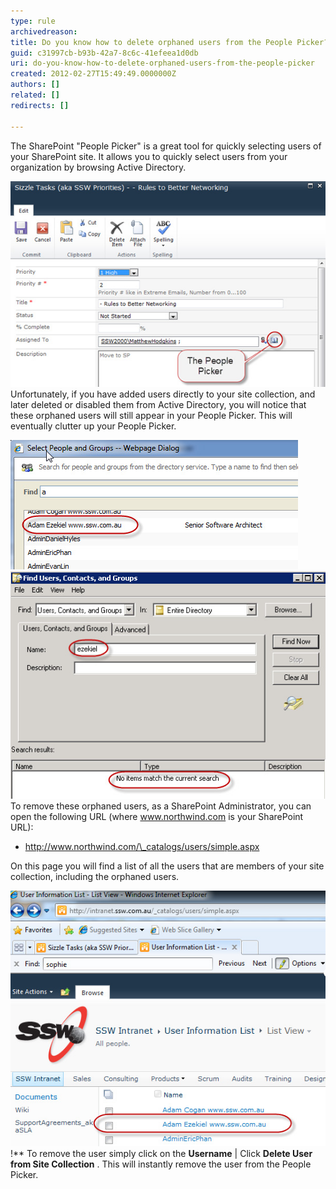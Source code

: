 ```yaml
---
type: rule
archivedreason: 
title: Do you know how to delete orphaned users from the People Picker?
guid: c31997cb-b93b-42a7-8c6c-41efeea1d0db
uri: do-you-know-how-to-delete-orphaned-users-from-the-people-picker
created: 2012-02-27T15:49:49.0000000Z
authors: []
related: []
redirects: []

---
```


The SharePoint "People Picker" is a great tool for quickly selecting users of your SharePoint site. It allows you to quickly select users from your organization by browsing Active Directory. 
<!--endintro-->

![The People Picker](PeoplePicker.jpg)
Unfortunately, if you have added users directly to your site collection, and later deleted or disabled them from Active Directory, you will notice that these orphaned users will still appear in your People Picker. This will eventually clutter up your People Picker.

![A user in the People Picker that was deleted from Active Directory](PeoplePicker-deleted.jpg)
![Searching in Active Directory for the user shows the user is in fact deleted](PeoplePicker-searching.jpg)
To remove these orphaned users, as a SharePoint Administrator, you can open the following URL (where www.northwind.com is your SharePoint URL):

* http://www.northwind.com/\_catalogs/users/simple.aspx


On this page you will find a list of all the users that are members of your site collection, including the orphaned users.

![We have found our orphaned user](PeoplePicker-found.jpg)!** 
To remove the user simply click on the  **Username** | Click  **Delete User from Site Collection** . This will instantly remove the user from the People Picker.
